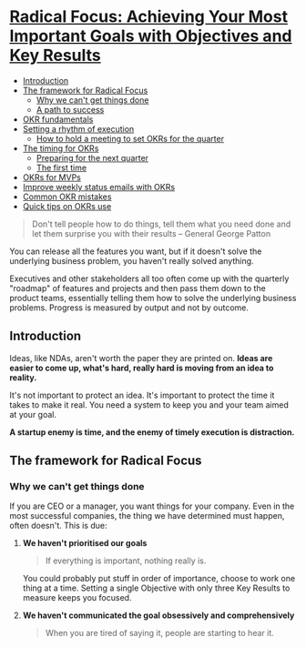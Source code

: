 # [Radical Focus: Achieving Your Most Important Goals with Objectives and Key Results](https://www.goodreads.com/book/show/28951428-radical-focus)

- [Introduction](#introduction)
- [The framework for Radical Focus](#the-framework-for-radical-focus)
    - [Why we can't get things done](#why-we-cant-get-things-done)
    - [A path to success](#a-path-to-success)
- [OKR fundamentals](#okr-fundamentals)
- [Setting a rhythm of execution](#setting-a-rhythm-of-execution)
    - [How to hold a meeting to set OKRs for the quarter](#how-to-hold-a-meeting-to-set-okrs-for-the-quarter)
- [The timing for OKRs](#the-timing-for-okrs)
    - [Preparing for the next quarter](#preparing-for-the-next-quarter)
    - [The first time](#the-first-time)
- [OKRs for MVPs](#okrs-for-mvps)
- [Improve weekly status emails with OKRs](#improve-weekly-status-emails-with-okrs)
- [Common OKR mistakes](#common-okr-mistakes)
- [Quick tips on OKRs use](#quick-tips-on-okrs-use)


> Don't tell people how to do things, tell them what you need done and let them surprise you with their results – General George Patton

You can release all the features you want, but if it doesn't solve the underlying business problem, you haven't really solved anything.

Executives and other stakeholders all too often come up with the quarterly "roadmap" of features and projects and then pass them down to the product teams, essentially telling them how to solve the underlying business problems. Progress is measured by output and not by outcome.


## Introduction

Ideas, like NDAs, aren't worth the paper they are printed on. **Ideas are easier to come up, what's hard, really hard is moving from an idea to reality.**

It's not important to protect an idea. It's important to protect the time it takes to make it real. You need a system to keep you and your team aimed at your goal.

**A startup enemy is time, and the enemy of timely execution is distraction.**

## The framework for Radical Focus

### Why we can't get things done

If you are CEO or a manager, you want things for your company. Even in the most successful companies, the thing we have determined must happen, often doesn't. This is due:
1. **We haven't prioritised our goals**
    > If everything is important, nothing really is.


    You could probably put stuff in order of importance, choose to work one thing at a time. Setting a single Objective with only three Key Results to measure keeps you focused.
2. **We haven't communicated the goal obsessively and comprehensively**
    > When you are tired of saying it, people are starting to hear it.
